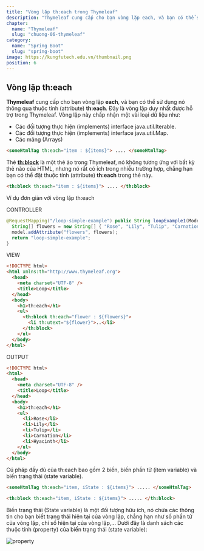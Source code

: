 ```yaml
---
title: "Vòng lặp th:each trong Thymeleaf"
description: "Thymeleaf cung cấp cho bạn vòng lặp each, và bạn có thể sử dụng nó thông qua thuộc tính (attribute) th:each. Đây là vòng lặp duy nhất được hỗ trợ trong Thymeleaf.."
chapter:
  name: "Thymeleaf"
  slug: "chuong-06-thymeleaf"
category:
  name: "Spring Boot"
  slug: "spring-boot"
image: https://kungfutech.edu.vn/thumbnail.png
position: 6
---
```


## Vòng lặp th:each

**Thymeleaf** cung cấp cho bạn vòng lặp **each**, và bạn có thể sử dụng nó thông qua thuộc tính (attribute) **th:each**. Đây là vòng lặp duy nhất được hỗ trợ trong Thymeleaf.
Vòng lặp này chấp nhận một vài loại dữ liệu như:

- Các đối tượng thực hiện (implements) interface java.util.Iterable.
- Các đối tượng thực hiện (implements) interface java.util.Map.
- Các mảng (Arrays)

```html
<someHtmlTag th:each="item : ${items}"> .... </someHtmlTag>
```

Thẻ **<th:block>** là một thẻ ảo trong Thymeleaf, nó không tương ứng với bất kỳ thẻ nào của HTML, nhưng nó rất có ích trong nhiều trường hợp, chẳng hạn bạn có thể đặt thuộc tính (attribute) **th:each** trong thẻ này.

```html
<th:block th:each="item : ${items}"> .... </th:block>
```

Ví dụ đơn giản với vòng lặp th:each

CONTROLLER
</content-example>

```java
@RequestMapping("/loop-simple-example") public String loopExample1(Model model) {
  String[] flowers = new String[] { "Rose", "Lily", "Tulip", "Carnation", "Hyacinth" };
  model.addAttribute("flowers", flowers);
  return "loop-simple-example";
}
```

VIEW

```html
<!DOCTYPE html>
<html xmlns:th="http://www.thymeleaf.org">
  <head>
    <meta charset="UTF-8" />
    <title>Loop</title>
  </head>
  <body>
    <h1>th:each</h1>
    <ul>
      <th:block th:each="flower : ${flowers}">
        <li th:utext="${flower}">..</li>
      </th:block>
    </ul>
  </body>
</html>
```

OUTPUT

```html
<!DOCTYPE html>
<html>
  <head>
    <meta charset="UTF-8" />
    <title>Loop</title>
  </head>
  <body>
    <h1>th:each</h1>
    <ul>
      <li>Rose</li>
      <li>Lily</li>
      <li>Tulip</li>
      <li>Carnation</li>
      <li>Hyacinth</li>
    </ul>
  </body>
</html>
```

Cú pháp đầy đủ của th:each bao gồm 2 biến, biến phần tử (item variable) và biến trạng thái (state variable).

```html
<someHtmlTag th:each="item, iState : ${items}"> ..... </someHtmlTag>
```

<!-- OR: -->

```html
<th:block th:each="item, iState : ${items}"> ..... </th:block>
```

Biến trạng thái (State variable) là một đối tượng hữu ích, nó chứa các thông tin cho bạn biết trạng thái hiện tại của vòng lặp, chẳng hạn như số phần tử của vòng lặp, chỉ số hiện tại của vòng lặp,...
Dưới đây là danh sách các thuộc tính (property) của biến trạng thái (state variable):

![property](https://scontent.fhan2-3.fna.fbcdn.net/v/t1.15752-9/279280891_355385463240783_5244729283221754305_n.png?_nc_cat=108&ccb=1-6&_nc_sid=ae9488&_nc_ohc=L6CtSZfuW0MAX-mFMKA&_nc_ht=scontent.fhan2-3.fna&oh=03_AVKhm-EcGf3r95ekALm8UoPXpGvuy7HnQZ0lm5cIdkA3aA&oe=62A1DA5B)
